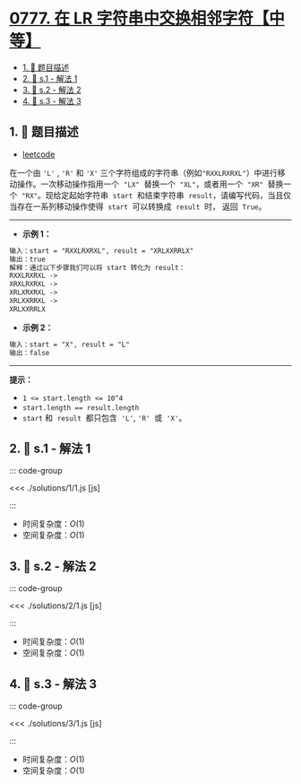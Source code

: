 # [0777. 在 LR 字符串中交换相邻字符【中等】](https://github.com/tnotesjs/TNotes.leetcode/tree/main/notes/0777.%20%E5%9C%A8%20LR%20%E5%AD%97%E7%AC%A6%E4%B8%B2%E4%B8%AD%E4%BA%A4%E6%8D%A2%E7%9B%B8%E9%82%BB%E5%AD%97%E7%AC%A6%E3%80%90%E4%B8%AD%E7%AD%89%E3%80%91)

<!-- region:toc -->

- [1. 📝 题目描述](#1--题目描述)
- [2. 🎯 s.1 - 解法 1](#2--s1---解法-1)
- [3. 🎯 s.2 - 解法 2](#3--s2---解法-2)
- [4. 🎯 s.3 - 解法 3](#4--s3---解法-3)

<!-- endregion:toc -->

## 1. 📝 题目描述

- [leetcode](https://leetcode.cn/problems/swap-adjacent-in-lr-string/)

在一个由 `'L'` , `'R'` 和 `'X'` 三个字符组成的字符串（例如`"RXXLRXRXL"`）中进行移动操作。一次移动操作指用一个  `"LX"`  替换一个  `"XL"`，或者用一个  `"XR"`  替换一个  `"RX"`。现给定起始字符串  `start`  和结束字符串  `result`，请编写代码，当且仅当存在一系列移动操作使得  `start`  可以转换成  `result`  时， 返回  `True`。

---

- **示例 1：**

```txt
输入：start = "RXXLRXRXL", result = "XRLXXRRLX"
输出：true
解释：通过以下步骤我们可以将 start 转化为 result：
RXXLRXRXL ->
XRXLRXRXL ->
XRLXRXRXL ->
XRLXXRRXL ->
XRLXXRRLX
```

- **示例 2：**

```txt
输入：start = "X", result = "L"
输出：false
```

---

**提示：**

- `1 <= start.length <= 10^4`
- `start.length == result.length`
- `start` 和  `result`  都只包含  `'L'`, `'R'`  或  `'X'`。

## 2. 🎯 s.1 - 解法 1

::: code-group

<<< ./solutions/1/1.js [js]

:::

- 时间复杂度：$O(1)$
- 空间复杂度：$O(1)$

## 3. 🎯 s.2 - 解法 2

::: code-group

<<< ./solutions/2/1.js [js]

:::

- 时间复杂度：$O(1)$
- 空间复杂度：$O(1)$

## 4. 🎯 s.3 - 解法 3

::: code-group

<<< ./solutions/3/1.js [js]

:::

- 时间复杂度：$O(1)$
- 空间复杂度：$O(1)$
